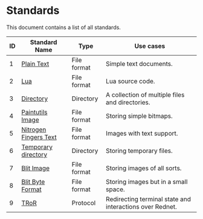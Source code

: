 # Standards
This document contains a list of all standards.

| ID  | Standard Name                                   | Type             | Use cases                                                    |
| --- | ----------------------------------------------- | ---------------- | ------------------------------------------------------------ |
| 1   | [Plain Text](1-plain.md)                        | File format      | Simple text documents.                                       |
| 2   | [Lua](2-lua.md)                                 | File format      | Lua source code.                                             |
| 3   | [Directory](3-directory.md)                     | Directory        | A collection of multiple files and directories.              |
| 4   | [Paintutils Image](4-paint.md)                  | File format      | Storing simple bitmaps.                                      |
| 5   | [Nitrogen Fingers Text](5-nft.md)               | File format      | Images with text support.                                    |
| 6   | [Temporary directory](6-temp-directory.md)      | Directory        | Storing temporary files.                                     |
| 7   | [Blit Image](7-bimg.md)                         | File format      | Storing images of all sorts.                                 |
| 8   | [Blit Byte Format](8-bbf.md)                    | File format      | Storing images but in a small space.                         |
| 9   | [TRoR](9-tror.md)                               | Protocol         | Redirecting terminal state and interactions over Rednet.     |

